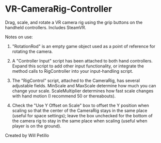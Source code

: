# VR-CameraRig-Controller
Drag, scale, and rotate a VR camera rig using the grip buttons on the handheld controllers.  Includes SteamVR.

Notes on use:

1) "RotationRod" is an empty game object used as a point of reference for rotating the camera.

2) A "Controller Input" script has been attached to both hand controllers.  Expand this script to add other input functionality, or integrate the method calls to RigController into your input-handling script.

3) The "RigControl" script, attached to the CameraRig, has several adjustable fields.  MinScale and MaxScale determine how much you can change your scale.  ScaleMultiplier determines how fast scale changes with hand motion (I recommend 50 or thereabouts).  

4) Check the "Use Y Offset on Scale" box to offset the Y position when scaling so that the center 
of the CameraRig stays in the same place (useful for space settings); leave the box unchecked for the bottom of the camera rig to stay in the same place when scaling (useful when player is on the ground).

Created by Will Petillo
